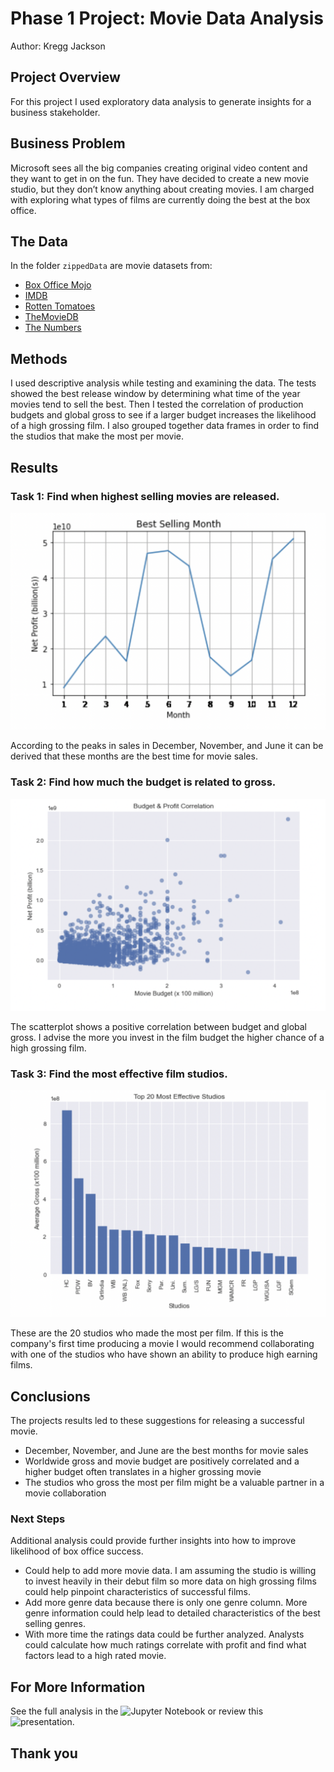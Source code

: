 # Phase 1 Project: Movie Data Analysis

Author: Kregg Jackson

## Project Overview

For this project I used exploratory data analysis to generate insights for a business stakeholder.

## Business Problem

Microsoft sees all the big companies creating original video content and they want to get in on the fun. They have decided to create a new movie studio, but they don’t know anything about creating movies. I am charged with exploring what types of films are currently doing the best at the box office. 

## The Data

In the folder `zippedData` are movie datasets from:

* [Box Office Mojo](https://www.boxofficemojo.com/)
* [IMDB](https://www.imdb.com/)
* [Rotten Tomatoes](https://www.rottentomatoes.com/)
* [TheMovieDB](https://www.themoviedb.org/)
* [The Numbers](https://www.the-numbers.com/)

## Methods

I used descriptive analysis while testing and examining the data. The tests showed the best release window by determining what time of the year movies tend to sell the best. Then I tested the correlation of production budgets and global gross to see if a larger budget increases the likelihood of a high grossing film. I also grouped together data frames in order to find the studios that make the most per movie.

## Results

### Task 1: Find when highest selling movies are released.
![](linegraph.png)

According to the peaks in sales in December, November, and June it can be derived that these months are the best time for movie sales. 

### Task 2: Find how much the budget is related to gross.
![](scatterplot.png)

The scatterplot shows a positive correlation between budget and global gross. I advise the more you invest in the film budget the higher chance of a high grossing film.

### Task 3: Find the most effective film studios.
![](studiograph.png)

These are the 20 studios who made the most per film. If this is the company's first time producing a movie I would recommend collaborating with one of the studios who have shown an ability to produce high earning films.

## Conclusions

The projects results led to these suggestions for releasing a successful movie.

* December, November, and June are the best months for movie sales
* Worldwide gross and movie budget are positively correlated and a higher budget often translates in a higher grossing movie
* The studios who gross the most per film might be a valuable partner in a movie collaboration


### Next Steps

Additional analysis could provide further insights into how to improve likelihood of box office success.

* Could help to add more movie data. I am assuming the studio is willing to invest heavily in their debut film so more data on high grossing films could help pinpoint characteristics of successful films.
* Add more genre data because there is only one genre column. More genre information could help lead to detailed characteristics of the best selling genres.
* With more time the ratings data could be further analyzed. Analysts could calculate how much ratings correlate with profit and find what factors lead to a high rated movie.

## For More Information
See the full analysis in the ![Jupyter Notebook](https://github.com/kreggthegoat/dsc-phase-1-project/blob/master/student.ipynb) or review this ![presentation](https://docs.google.com/presentation/d/1Jxtx3qvEq3NeAXZVPLzfDYQ962m-yy5PtHfMnq8Qr44/edit?usp=sharing). 

## Thank you
